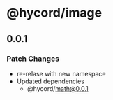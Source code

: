 # @hycord/image

## 0.0.1

### Patch Changes

- re-relase with new namespace
- Updated dependencies
  - @hycord/math@0.0.1
